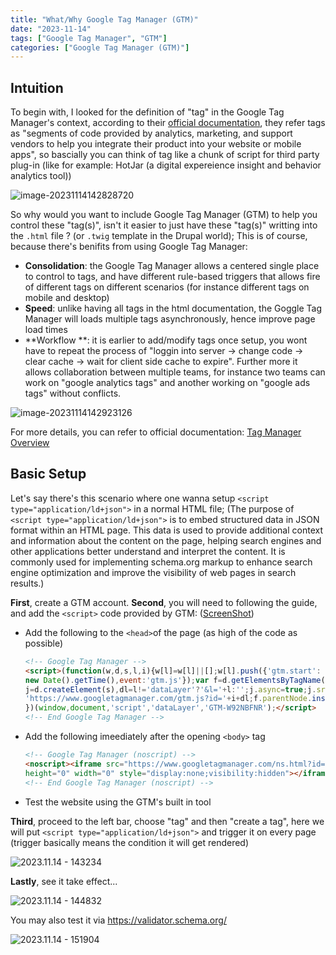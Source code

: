 ```yaml
---
title: "What/Why Google Tag Manager (GTM)"
date: "2023-11-14"
tags: ["Google Tag Manager", "GTM"]
categories: ["Google Tag Manager (GTM)"]
---
```




## Intuition

To begin with, I looked for the definition of "tag" in the Google Tag Manager's context, according to their [official documentation](https://support.google.com/tagmanager/answer/3281060), they refer tags as "segments of code provided by analytics, marketing, and support vendors to help you integrate their product into your website or mobile apps", so bascially you can think of tag like a chunk of script for third party plug-in (like for example: HotJar (a digital expereience insight and behavior analytics tool))

![image-20231114142828720](../2023.11.14%20What%20and%20why%20Google%20Tag%20Manager/images/image-20231114142828720.png)

So why would you want to include Google Tag Manager (GTM) to help you control these "tag(s)", isn't it easier to just have these "tag(s)" writting into the `.html` file ? (or `.twig` template in the Drupal world); This is of course, because there's benifits from using Google Tag Manager:
- **Consolidation**: the Google Tag Manager allows a centered single place to control to tags, and have different rule-based triggers that allows fire of different tags on different scenarios (for instance different tags on mobile and desktop)
- **Speed**: unlike having all tags in the html documentation, the Goggle Tag Manager will loads multiple tags asynchronously, hence improve page load times
- **Workflow **: it is earlier to add/modify tags once setup, you wont have to repeat the process of "loggin into server → change code → clear cache → wait for client side cache to expire". Further more it allows collaboration between multiple teams, for instance two teams can work on "google analytics tags" and another working on "google ads tags" without conflicts.

![image-20231114142923126](../2023.11.14%20What%20and%20why%20Google%20Tag%20Manager/images/image-20231114142923126.png)

For more details, you can refer to official documentation: [Tag Manager Overview](https://support.google.com/tagmanager/answer/6102821?hl=en)



## Basic Setup

Let's say there's this scenario where one wanna setup  `<script type="application/ld+json">` in a normal HTML file; (The purpose of `﻿<script type="application/ld+json">` is to embed structured data in JSON format within an HTML page. This data is used to provide additional context and information about the content on the page, helping search engines and other applications better understand and interpret the content. It is commonly used for implementing schema.org markup to enhance search engine optimization and improve the visibility of web pages in search results.)

**First**, create a GTM account.
**Second**, you will need to following the guide, and add the `<script>` code provided by GTM: ([ScreenShot](../2023.11.14%20What%20and%20why%20Google%20Tag%20Manager/images/image-20231114143023149.png))

- Add the following to the `<head>`of the page (as high of the code as possible)
  ```html
  <!-- Google Tag Manager -->
  <script>(function(w,d,s,l,i){w[l]=w[l]||[];w[l].push({'gtm.start':
  new Date().getTime(),event:'gtm.js'});var f=d.getElementsByTagName(s)[0],
  j=d.createElement(s),dl=l!='dataLayer'?'&l='+l:'';j.async=true;j.src=
  'https://www.googletagmanager.com/gtm.js?id='+i+dl;f.parentNode.insertBefore(j,f);
  })(window,document,'script','dataLayer','GTM-W92NBFNR');</script>
  <!-- End Google Tag Manager -->
  ```

- Add the following imeediately after the opening `<body>` tag



  ```html
  <!-- Google Tag Manager (noscript) -->
  <noscript><iframe src="https://www.googletagmanager.com/ns.html?id=GTM-W92NBFNR"
  height="0" width="0" style="display:none;visibility:hidden"></iframe></noscript>
  <!-- End Google Tag Manager (noscript) -->
  ```

-   Test the website using the GTM's built in tool

**Third**, proceed to the left bar, choose "tag" and then "create a tag", here we will put `<script type="application/ld+json">` and trigger it on every page (trigger basically means the condition it will get rendered)

![2023.11.14 - 143234](../2023.11.14%20What%20and%20why%20Google%20Tag%20Manager/images/2023.11.14%20-%20143234.png)

**Lastly**, see it take effect... 

![2023.11.14 - 144832](../2023.11.14%20What%20and%20why%20Google%20Tag%20Manager/images/2023.11.14%20-%20144832.jpg)

You may also test it via https://validator.schema.org/

![2023.11.14 - 151904](../2023.11.14%20What%20and%20why%20Google%20Tag%20Manager/images/2023.11.14%20-%20151904.jpg)



